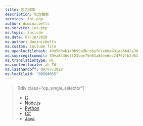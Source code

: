 ```yaml
---
title: 包含檔案
description: 包含檔案
services: iot-pnp
author: dominicbetts
ms.service: iot-pnp
ms.topic: include
ms.date: 07/10/2020
ms.author: dominicbetts
ms.custom: include file
ms.openlocfilehash: 4905d04b140b99adbcb8afe14bba401aa6642a38
ms.sourcegitcommit: 59ea8436d7f23bee75e04a84ee6ec24702fb2e61
ms.translationtype: HT
ms.contentlocale: zh-TW
ms.lasthandoff: 09/07/2020
ms.locfileid: "89504055"
---
```

> [!div class="op_single_selector"]
> * [C](../articles/iot-pnp/tutorial-multiple-components-c.md)
> * [Node.js](../articles/iot-pnp/tutorial-multiple-components-node.md)
> * [Python](../articles/iot-pnp/tutorial-multiple-components-python.md)
> * [C#](../articles/iot-pnp/tutorial-multiple-components-csharp.md)
> * [Java](../articles/iot-pnp/tutorial-multiple-components-java.md)

